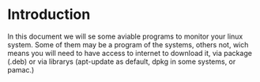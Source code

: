 # Introduction

In this document we will se some aviable programs to monitor your linux system.
Some of them may be a program of the systems, others not, wich means you will need to have access to internet to download it, via package (.deb) or via librarys (apt-update as default, dpkg in some systems, or pamac.)
